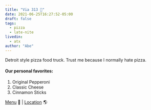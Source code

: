 ```yaml
---
title: "Via 313 🍕"
date: 2021-06-25T16:27:52-05:00
draft: false
tags:
  - pizza
  - late-nite
livedin:
  - atx
author: "Abe"
---
```


Detroit style pizza food truck. Trust me because I normally hate pizza.

#### Our personal favorites:

1. Original Pepperoni
2. Classic Cheese
3. Cinnamon Sticks

[Menu](https://www.via313.com/menu) 📖  |  [Location](https://g.page/via313raineystreet?share) 🌎
